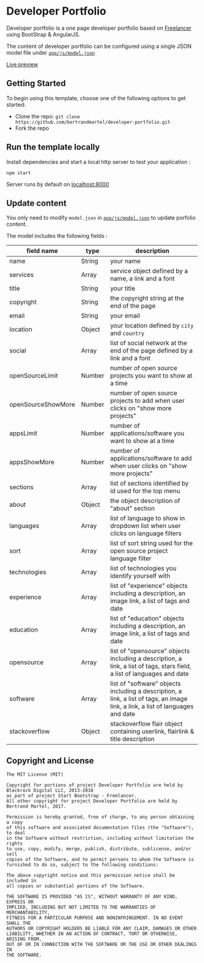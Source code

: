 # Developer Portfolio

Developer portfolio is a one page developer portfolio based on [Freelancer](http://startbootstrap.com/template-overviews/freelancer/) using BootStrap & AngularJS.

The content of developer portfolio can be configured using a single JSON model file under [`app/js/model.json`](https://github.com/bertrandmartel/developer-portfolio/blob/master/app/js/model.json)

[Live preview](http://bertrandmartel.github.io/developer-portfolio)

## Getting Started

To begin using this template, choose one of the following options to get started:
* Clone the repo: `git clone https://github.com/bertrandmartel/developer-portfolio.git`
* Fork the repo

## Run the template locally

Install dependencies and start a local http server to test your application :
```
npm start
```

Server runs by default on [localhost:8000](http://localhost:8000)

## Update content

You only need to modify `model.json` in [`app/js/model.json`](https://github.com/bertrandmartel/developer-portfolio/blob/master/app/js/model.json) to update porfolio content.

The model includes the following fields :

|    field name       |  type        | description                                                                                  |
|---------------------|--------------|----------------------------------------------------------------------------------------------|
| name                | String       | your name                                                                                    |
| services            | Array        | service object defined by a name, a link and a font                                          |
| title               | String       | your title                                                                                   | 
| copyright           | String       | the copyright string at the end of the page                                                  |
| email               | String       | your email                                                                                   | 
| location            | Object       | your location defined by `city` and `country`                                                |
| social              | Array        | list of social network at the end of the page defined by a link and a font                   |
| openSourceLimit     | Number       | number of open source projects you want to show at a time                                    |              
| openSourceShowMore  | Number       | number of open source projects to add when user clicks on "show more projects"               |
| appsLimit           | Number       | number of applications/software you want to show at a time                                   |               
| appsShowMore        | Number       | number of applications/software  to add when user clicks on "show more projects"             |
| sections            | Array        | list of sections identified by id used for the top menu                                      |             
| about               | Object       | the object description of "about" section                                                    |
| languages           | Array        | list of language to show in dropdown list when user clicks on language filters               |
| sort                | Array        | list of sort string used for the open source project language filter                         |
| technologies        | Array        | list of technologies you identify yourself with                                              |    
| experience          | Array        | list of "experience" objects including a description, an image link, a list of tags and date |
| education           | Array        | list of "education" objects including a description, an image link, a list of tags and date  |
| opensource          | Array        | list of "opensource" objects including a description, a link, a list of tags, stars field, a list of languages and date |
| software            | Array        | list of "software" objects including a description, a link, a list of tags, an image link, a link, a list of languages and date |
| stackoverflow       | Object       | stackoverflow flair object containing userlink, flairlink & title description

## Copyright and License

```
The MIT License (MIT)

Copyright for portions of project Developer Portfolio are held by Blackrock Digital LLC, 2013-2016 
as part of project Start Bootstrap - Freelancer. 
All other copyright for project Developer Portfolio are held by Bertrand Martel, 2017.

Permission is hereby granted, free of charge, to any person obtaining a copy
of this software and associated documentation files (the "Software"), to deal
in the Software without restriction, including without limitation the rights
to use, copy, modify, merge, publish, distribute, sublicense, and/or sell
copies of the Software, and to permit persons to whom the Software is
furnished to do so, subject to the following conditions:

The above copyright notice and this permission notice shall be included in
all copies or substantial portions of the Software.

THE SOFTWARE IS PROVIDED "AS IS", WITHOUT WARRANTY OF ANY KIND, EXPRESS OR
IMPLIED, INCLUDING BUT NOT LIMITED TO THE WARRANTIES OF MERCHANTABILITY,
FITNESS FOR A PARTICULAR PURPOSE AND NONINFRINGEMENT. IN NO EVENT SHALL THE
AUTHORS OR COPYRIGHT HOLDERS BE LIABLE FOR ANY CLAIM, DAMAGES OR OTHER
LIABILITY, WHETHER IN AN ACTION OF CONTRACT, TORT OR OTHERWISE, ARISING FROM,
OUT OF OR IN CONNECTION WITH THE SOFTWARE OR THE USE OR OTHER DEALINGS IN
THE SOFTWARE.
```
